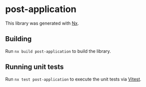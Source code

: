 # post-application

This library was generated with [Nx](https://nx.dev).

## Building

Run `nx build post-application` to build the library.

## Running unit tests

Run `nx test post-application` to execute the unit tests via [Vitest](https://vitest.dev/).
